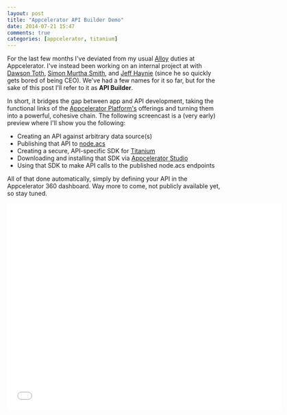 ```yaml
---
layout: post
title: "Appcelerator API Builder Demo"
date: 2014-07-21 15:47
comments: true
categories: [appcelerator, titanium]
---
```


For the last few months I've deviated from my usual [Alloy](http://www.appcelerator.com/platform/alloy/) duties at Appcelerator. I've instead been working on an internal project at with [Dawson Toth](https://twitter.com/dawsontoth), [Simon Murtha Smith](https://twitter.com/smurthas), and [Jeff Haynie](https://twitter.com/jhaynie) (since he so quickly gets bored of being CEO). We've had a few names for it so far, but for the sake of this post I'll refer to it as **API Builder**.

In short, it bridges the gap between app and API development, taking the functional links of the [Appcelerator Platform's](http://www.appcelerator.com/platform/appcelerator-platform/) offerings and turning them into a powerful, cohesive chain. The following screencast is a (very early) preview where I'll show you the following:

* Creating an API against arbitrary data source(s)
* Publishing that API to [node.acs](http://docs.appcelerator.com/cloud/latest/#!/guide/node)
* Creating a secure, API-specific SDK for [Titanium](http://www.appcelerator.com/titanium/)
* Downloading and installing that SDK via [Appcelerator Studio](http://www.appcelerator.com/platform/appcelerator-studio/)
* Using that SDK to make API calls to the published node.acs endpoints

All of that done automatically, simply by defining your API in the Appcelerator 360 dashboard. Way more to come, not publicly available yet, so stay tuned.

<iframe width="640" height="480" src="//www.youtube.com/embed/6J07tU2Wejg" frameborder="0" allowfullscreen></iframe>
